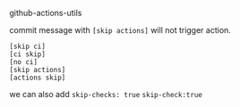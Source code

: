 github-actions-utils

commit message with `[skip actions]` will not trigger action.
```
[skip ci]
[ci skip]
[no ci]
[skip actions]
[actions skip]
```
we can also add
`skip-checks: true`
`skip-check:true`



